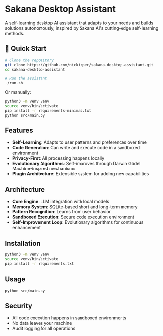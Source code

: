 # Sakana Desktop Assistant

A self-learning desktop AI assistant that adapts to your needs and builds solutions autonomously, inspired by Sakana AI's cutting-edge self-learning methods.

## 🚀 Quick Start

```bash
# Clone the repository
git clone https://github.com/nickinper/sakana-desktop-assistant.git
cd sakana-desktop-assistant

# Run the assistant
./run.sh
```

Or manually:
```bash
python3 -m venv venv
source venv/bin/activate
pip install -r requirements-minimal.txt
python src/main.py
```

## Features

- **Self-Learning**: Adapts to user patterns and preferences over time
- **Code Generation**: Can write and execute code in a sandboxed environment
- **Privacy-First**: All processing happens locally
- **Evolutionary Algorithms**: Self-improves through Darwin Gödel Machine-inspired mechanisms
- **Plugin Architecture**: Extensible system for adding new capabilities

## Architecture

- **Core Engine**: LLM integration with local models
- **Memory System**: SQLite-based short and long-term memory
- **Pattern Recognition**: Learns from user behavior
- **Sandboxed Execution**: Secure code execution environment
- **Self-Improvement Loop**: Evolutionary algorithms for continuous enhancement

## Installation

```bash
python3 -m venv venv
source venv/bin/activate
pip install -r requirements.txt
```

## Usage

```bash
python src/main.py
```

## Security

- All code execution happens in sandboxed environments
- No data leaves your machine
- Audit logging for all operations